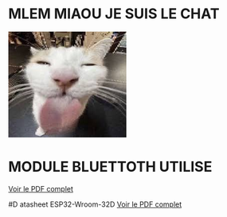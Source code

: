 # MLEM MIAOU JE SUIS LE CHAT

![Image Locale](./images.jpeg)



# MODULE BLUETTOTH UTILISE
[Voir le PDF complet](https://www.micros.com.pl/mediaserver/RF_2611011024000_0002.pdf)

#D atasheet ESP32-Wroom-32D
[Voir le PDF complet](https://www.espressif.com/sites/default/files/documentation/esp32-wroom-32d_esp32-wroom-32u_datasheet_en.pdf)
